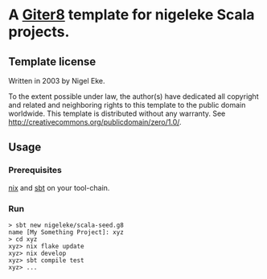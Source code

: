 # A [Giter8][g8] template for nigeleke Scala projects.

## Template license

Written in 2003 by Nigel Eke.

To the extent possible under law, the author(s) have dedicated all copyright and related
and neighboring rights to this template to the public domain worldwide.
This template is distributed without any warranty. See <http://creativecommons.org/publicdomain/zero/1.0/>.

## Usage

### Prerequisites

[nix](https://nixos.org/) and [sbt](https://www.scala-sbt.org/) on your tool-chain.

### Run

```
> sbt new nigeleke/scala-seed.g8
name [My Something Project]: xyz
> cd xyz
xyz> nix flake update
xyz> nix develop
xyz> sbt compile test
xyz> ...
```

[g8]: http://www.foundweekends.org/giter8/
